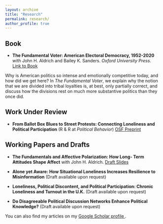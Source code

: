 ```yaml
---
layout: archive
title: "Research"
permalink: research/
author_profile: true
---
```


## Book

* **The Fundamental Voter: American Electoral Democracy, 1952-2020** with John H. Aldrich and Bailey K. Sanders. _Oxford University Press_. <a class="btn" href = "https://academic.oup.com/book/57378"> Link to Book </a>

Why is American politics so intense and emotionally competitive today, and how did we get here? In _The Fundamental Voter_, we explain why the notion that we are divided into tribal loyalties is, at best, only partially correct, and discuss how the divisions rest on much more substantive politics than they once did.

## Work Under Review

* **From Ballot Box Blues to Street Protests: Connecting Loneliness and Political Participation** (R & R at _Political Behavior_)
<a class="btn" href="https://osf.io/preprints/osf/thw4x"> OSF Preprint </a>

## Working Papers and Drafts

* **The Fundamentals and Affective Polarization: How Long-
Term Attitudes Shape Affect** with John H. Aldrich.
<a class="btn" href='/files/APSA_Aldrich-Bae_Affective Polarization.pdf'> Draft </a> <a class="btn" href="/files/APSA_2024_Fundamentals-9.pdf"> Slides </a> 

* **Alone yet Aware: How Situational Loneliness Increases Resilience to Misinformation** (Draft available upon request)

* **Loneliness, Political Discontent, and Political Participation: Chronic Loneliness and
Turnout in the U.K.** 
(Draft available upon request)

* **Do Disagreeable Political Discussion Networks Enhance Political Knowledge?** (Draft available upon request)

You can also find my articles on my <a href="https://scholar.google.com/citations?user=Jlj10pcAAAAJ&hl=en&oi=ao"> Google Scholar profile </a>.
